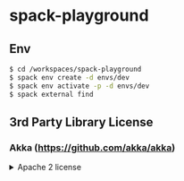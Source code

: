 # spack-playground

## Env
```bash
$ cd /workspaces/spack-playground
$ spack env create -d envs/dev
$ spack env activate -p -d envs/dev
$ spack external find
```

## 3rd Party Library License
### Akka (https://github.com/akka/akka)

<details><summary>Apache 2 license</summary>

```
This software is licensed under the Apache 2 license, quoted below.

Copyright 2009-2018 Lightbend Inc. <https://www.lightbend.com>

Licensed under the Apache License, Version 2.0 (the "License"); you may not
use this file except in compliance with the License. You may obtain a copy of
the License at

    http://www.apache.org/licenses/LICENSE-2.0

Unless required by applicable law or agreed to in writing, software
distributed under the License is distributed on an "AS IS" BASIS, WITHOUT
WARRANTIES OR CONDITIONS OF ANY KIND, either express or implied. See the
License for the specific language governing permissions and limitations under
the License.
```

</details>
